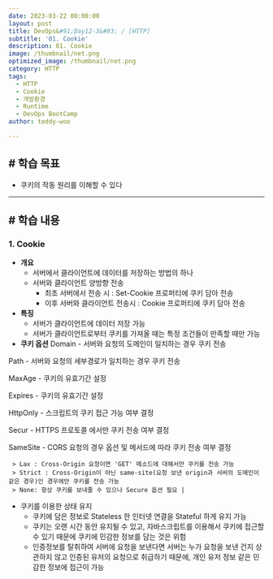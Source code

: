 ```yaml
---
date: 2023-03-22 00:00:00
layout: post
title: DevOps&#91;Day12-3&#93; / [HTTP]
subtitle: '01. Cookie'
description: 01. Cookie
image: /thumbnail/net.png
optimized_image: /thumbnail/net.png
category: HTTP
tags:
  - HTTP
  - Cookie
  - 개발환경
  - Runtime
  - DevOps BootCamp
author: teddy-woo

---
```


## **# 학습 목표**

- 쿠키의 작동 원리를 이해할 수 있다

---

## **# 학습 내용**

### **1. Cookie**

- **개요**
    - 서버에서 클라이언트에 데이터를 저장하는 방법의 하나
    - 서버와 클라이언트 양방향 전송
        - 최초 서버에서 전송 시 : Set-Cookie 프로퍼티에 쿠키 담아 전송
        - 이후 서버와 클라이언트 전송시 : Cookie 프로퍼티에 쿠키 담아 전송
- **특징**
    - 서버가 클라이언트에 데이터 저장 가능
    - 서버가 클라이언트로부터 쿠키를 가져올 때는 특정 조건들이 만족할 때만 가능
- **쿠키 옵션**
 Domain - 서버와 요청의 도메인이 일치하는 경우 쿠키 전송 

 Path - 서버와 요청의 세부경로가 일치하는 경우 쿠키 전송

 MaxAge - 쿠키의 유효기간 설정 

 Expires - 쿠키의 유효기간 설정 

 HttpOnly - 스크립트의 쿠키 접근 가능 여부 결정 

 Secur - HTTPS 프로토콜 에서만 쿠키 전송 여부 결정 

 SameSite - CORS 요청의 경우 옵션 및 메서드에 따라 쿠키 전송 여부 결정
    

     > Lax : Cross-Origin 요청이면 'GET' 메소드에 대해서만 쿠키를 전송 가능
     > Strict : Cross-Origin이 아닌 same-site(요청 보낸 origin과 서버의 도메인이 같은 경우)인 경우에만 쿠키를 전송 가능
     > None: 항상 쿠키를 보내줄 수 있으나 Secure 옵션 필요 |
- 쿠키를 이용한 상태 유지
    - 쿠키에 담은 정보로 Stateless 한 인터넷 연결을 Stateful 하게 유지 가능
    - 쿠키는 오랜 시간 동안 유지될 수 있고, 자바스크립트를 이용해서 쿠키에 접근할 수 있기 때문에 쿠키에 민감한 정보를 담는 것은 위험
    - 인증정보를 탈취하여 서버에 요청을 보낸다면 서버는 누가 요청을 보낸 건지 상관하지 않고 인증된 유저의 요청으로 취급하기 때문에, 개인 유저 정보 같은 민감한 정보에 접근이 가능
